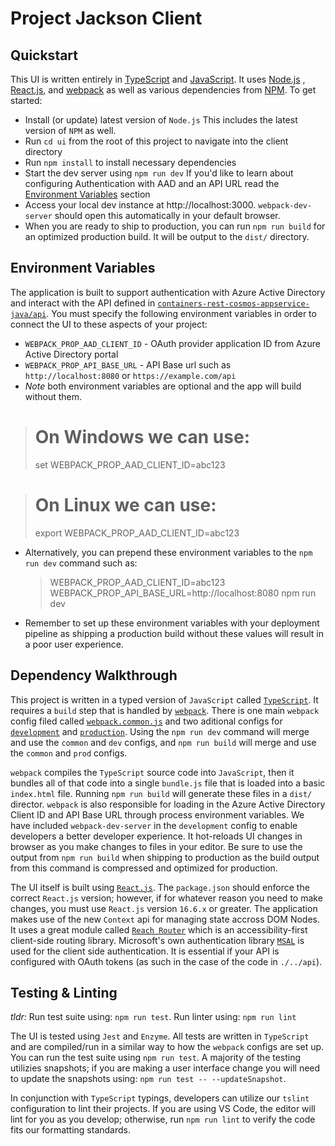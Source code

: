# Project Jackson Client

## Quickstart

This UI is written entirely in [TypeScript](https://www.typescriptlang.org/) and [JavaScript](https://en.wikipedia.org/wiki/JavaScript). It uses [Node.js](https://nodejs.org/en/) , [React.js](https://reactjs.org), and [webpack](https://webpack.js.org/) as well as various dependencies from [NPM](https://www.npmjs.com/). To get started:
- Install (or update) latest version of `Node.js`
  This includes the latest version of `NPM` as well.
- Run `cd ui` from the root of this project to navigate into the client directory
- Run `npm install` to install necessary dependencies
- Start the dev server using `npm run dev` 
  If you'd like to learn about configuring Authentication with AAD and an API URL read the [Environment Variables](#environment-variables) section
- Access your local dev instance at http://localhost:3000. `webpack-dev-server` should open this automatically in your default browser.
- When you are ready to ship to production, you can run `npm run build` for an optimized production build. It will be output to the `dist/` directory.

## Environment Variables

The application is built to support authentication with Azure Active Directory and interact with the API defined in [`containers-rest-cosmos-appservice-java/api`](./../api). You must specify the following environment variables in order to connect the UI to these aspects of your project:
  - `WEBPACK_PROP_AAD_CLIENT_ID` - OAuth provider application ID from Azure Active Directory portal
  - `WEBPACK_PROP_API_BASE_URL` - API Base url such as `http://localhost:8080` or `https://example.com/api`
  - *Note* both environment variables are optional and the app will build without them.
  > # On Windows we can use:
  > set WEBPACK_PROP_AAD_CLIENT_ID=abc123

  > # On Linux we can use:
  > export WEBPACK_PROP_AAD_CLIENT_ID=abc123
- Alternatively, you can prepend these environment variables to the `npm run dev` command such as:
  > WEBPACK_PROP_AAD_CLIENT_ID=abc123 WEBPACK_PROP_API_BASE_URL=http://localhost:8080 npm run dev
- Remember to set up these environment variables with your deployment pipeline as shipping a production build without these values will result in a poor user experience.

## Dependency Walkthrough

This project is written in a typed version of `JavaScript` called [`TypeScript`](https://www.typescriptlang.org/). It requires a `build` step that is handled by [`webpack`](https://webpack.js.org/). There is one main `webpack` config filed called [`webpack.common.js`](./webpack.common.js) and two aditional configs for [`development`](./webpack.dev.js) and [`production`](./webpack.prod.js). Using the `npm run dev` command will merge and use the `common` and `dev` configs, and `npm run build` will merge and use the `common` and `prod` configs. 

`webpack` compiles the `TypeScript` source code into `JavaScript`, then it bundles all of that code into a single `bundle.js` file that is loaded into a basic `index.html` file. Running `npm run build` will generate these files in a `dist/` director. `webpack` is also responsible for loading in the Azure Active Directory Client ID and API Base URL through process environment variables. We have included `webpack-dev-server` in the `development` config to enable developers a better developer experience. It hot-reloads UI changes in browser as you make changes to files in your editor. Be sure to use the output from `npm run build` when shipping to production as the build output from this command is compressed and optimized for production.

The UI itself is built using [`React.js`](https://reactjs.org/). The `package.json` should enforce the correct `React.js` version; however, if for whatever reason you need to make changes, you must use `React.js` version `16.6.x` or greater. The application makes use of the new `Context` api for managing state accross DOM Nodes. It uses a great module called [`Reach Router`](https://reach.tech/router) which is an accessibility-first client-side routing library. Microsoft's own authentication library [`MSAL`](https://github.com/AzureAD/microsoft-authentication-library-for-js) is used for the client side authentication. It is essential if your API is configured with OAuth tokens (as such in the case of the code in `./../api`). 

## Testing & Linting

*tldr:* Run test suite using: `npm run test`. Run linter using: `npm run lint`

The UI is tested using `Jest` and `Enzyme`. All tests are written in `TypeScript` and are compiled/run in a similar way to how the `webpack` configs are set up. You can run the test suite using `npm run test`. A majority of the testing utilizies snapshots; if you are making a user interface change you will need to update the snapshots using: `npm run test -- --updateSnapshot`. 

In conjunction with `TypeScript` typings, developers can utilize our `tslint` configuration to lint their projects. If you are using VS Code, the editor will lint for you as you develop; otherwise, run `npm run lint` to verify the code fits our formatting standards.